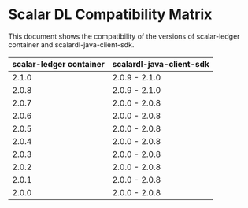 # Scalar DL Compatibility Matrix

This document shows the compatibility of the versions of scalar-ledger container and scalardl-java-client-sdk.

|scalar-ledger container | scalardl-java-client-sdk    |
|--------------|-----------------------------|
|2.1.0         |2.0.9 - 2.1.0                |
|2.0.8         |2.0.9 - 2.1.0                |
|2.0.7         |2.0.0 - 2.0.8                |
|2.0.6         |2.0.0 - 2.0.8                |
|2.0.5         |2.0.0 - 2.0.8                |
|2.0.4         |2.0.0 - 2.0.8                |
|2.0.3         |2.0.0 - 2.0.8                |
|2.0.2         |2.0.0 - 2.0.8                |
|2.0.1         |2.0.0 - 2.0.8                |
|2.0.0         |2.0.0 - 2.0.8                |
